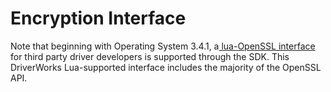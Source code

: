 # Encryption Interface

Note that beginning with Operating System 3.4.1, a[ lua-OpenSSL interface][1] for third party driver developers is supported through the SDK.  This DriverWorks Lua-supported interface includes the majority of the OpenSSL API. 

[1]:	https://verbose-adventure-1w92qyr.pages.github.io/#lua-openssl-interface